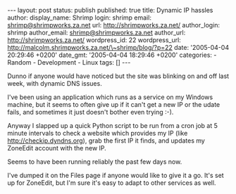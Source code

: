 --- layout: post status: publish published: true title: Dynamic IP
hassles author: display\_name: Shrimp login: shrimp email:
shrimp@shrimpworks.za.net url: http://shrimpworks.za.net/ author\_login:
shrimp author\_email: shrimp@shrimpworks.za.net author\_url:
http://shrimpworks.za.net/ wordpress\_id: 22 wordpress\_url:
http://malcolm.shrimpworks.za.net/\~shrimp/blog/?p=22 date: '2005-04-04
20:29:46 +0200' date\_gmt: '2005-04-04 18:29:46 +0200' categories: -
Random - Development - Linux tags: \[\] ---

Dunno if anyone would have noticed but the site was blinking on and off
last week, with dynamic DNS issues.

I've been using an application which runs as a service on my Windows
machine, but it seems to often give up if it can't get a new IP or the
udate fails, and sometimes it just doesn't bother even trying :-).

Anyway I slapped up a quick Python script to be run from a cron job at 5
minute intervals to check a website which provides my IP (like
<http://checkip.dyndns.org>), grab the first IP it finds, and updates my
ZoneEdit account with the new IP.

Seems to have been running reliably the past few days now.

I've dumped it on the Files page if anyone would like to give it a go.
It's set up for ZoneEdit, but I'm sure it's easy to adapt to other
services as well.
